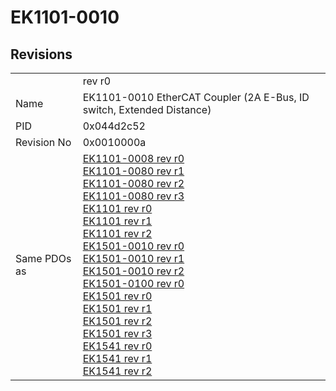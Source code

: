 # EK1101-0010

## Revisions
<table>
<tr>
<td></td>
<td>rev r0</td>
</tr>
<tr>
<td>Name</td>
<td>EK1101-0010 EtherCAT Coupler (2A E-Bus, ID switch, Extended Distance)</td>
</tr>
<tr>
<td>PID</td>
<td>0x044d2c52</td>
</tr>
<tr>
<td>Revision No</td>
<td>0x0010000a</td>
</tr>
<tr>
<td>Same PDOs as</td>
<td><a href="EK1101-0008.md">EK1101-0008 rev r0</a><br/><a href="EK1101-0080.md">EK1101-0080 rev r1</a><br/><a href="EK1101-0080.md">EK1101-0080 rev r2</a><br/><a href="EK1101-0080.md">EK1101-0080 rev r3</a><br/><a href="EK1101.md">EK1101 rev r0</a><br/><a href="EK1101.md">EK1101 rev r1</a><br/><a href="EK1101.md">EK1101 rev r2</a><br/><a href="EK1501-0010.md">EK1501-0010 rev r0</a><br/><a href="EK1501-0010.md">EK1501-0010 rev r1</a><br/><a href="EK1501-0010.md">EK1501-0010 rev r2</a><br/><a href="EK1501-0100.md">EK1501-0100 rev r0</a><br/><a href="EK1501.md">EK1501 rev r0</a><br/><a href="EK1501.md">EK1501 rev r1</a><br/><a href="EK1501.md">EK1501 rev r2</a><br/><a href="EK1501.md">EK1501 rev r3</a><br/><a href="EK1541.md">EK1541 rev r0</a><br/><a href="EK1541.md">EK1541 rev r1</a><br/><a href="EK1541.md">EK1541 rev r2</a></td>
</tr>
</table>
